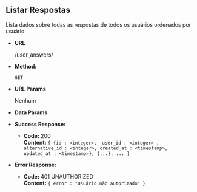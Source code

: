**Listar Respostas**
----
    
Lista dados sobre todas as respostas de todos os usuários ordenados por usuário.

* **URL**
    
    /user_answers/
     
* **Method:**

    `GET` 
  
*  **URL Params**

    Nenhum

* **Data Params**

* **Success Response:**

  * **Code:** 200 <br />
    **Content:** `
    {
        {id : <integer>, 
         user_id : <integer> , 
         alternative_id : <integer>,
         created_at : <timestamp>,
         updated_at : <timestamp>},
         {...},
         ...
    }
    `
 
* **Error Response:**

  * **Code:** 401 UNAUTHORIZED <br />
    **Content:** `{ error : "Usuário não autorizado" }`

